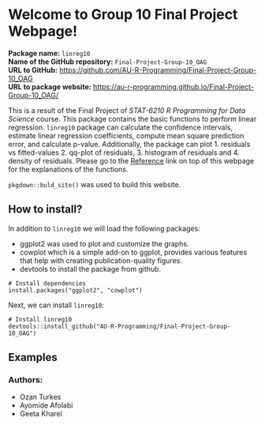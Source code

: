 
# Welcome to Group 10 Final Project Webpage!

**Package name:** `linreg10`  
**Name of the GitHub repository:** `Final-Project-Group-10_OAG`  
**URL to GitHub:**
<a href="https://github.com/AU-R-Programming/Final-Project-Group-10_OAG" class="uri">https://github.com/AU-R-Programming/Final-Project-Group-10_OAG</a>  
**URL to package website:**
<a href="https://au-r-programming.github.io/Final-Project-Group-10_OAG/" class="uri">https://au-r-programming.github.io/Final-Project-Group-10_OAG/</a>

This is a result of the Final Project of *STAT-6210 R Programming for
Data Science* course. This package contains the basic functions to
perform linear regression. `linreg10` package can calculate the
confidence intervals, estimate linear regression coefficients, compute
mean square prediction error, and calculate p-value. Additionally, the
package can plot 1. residuals vs fitted-values 2. qq-plot of residuals,
3. histogram of residuals and 4. density of residuals. Please go to the
[Reference](https://au-r-programming.github.io/Final-Project-Group-10_OAG/reference/index.html)
link on top of this webpage for the explanations of the functions.

`pkgdown::buld_site()` was used to build this website.

## How to install?

In addition to `linreg10` we will load the following packages:

-   ggplot2 was used to plot and customize the graphs.
-   cowplot which is a simple add-on to ggplot, provides various
    features that help with creating publication-quality figures.
-   devtools to install the package from github.

<!-- -->

    # Install dependencies
    install.packages("ggplot2", "cowplot")

Next, we can install `linreg10`:

    # Install linreg10
    devtools::install_github("AU-R-Programming/Final-Project-Group-10_OAG")

## Examples

### Authors:

-   Ozan Turkes
-   Ayomide Afolabi
-   Geeta Kharel

